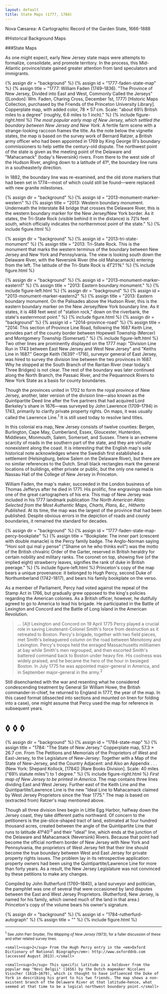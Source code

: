 ```yaml
---
layout: default
title: State Maps (1777, 1784)
---
```


<p class="type">Nova Cæsarea: A Cartographic Record of the Garden State, 1666-1888</p>

#Historical Background Maps

###State Maps

<p class="dropCap">
	As one might expect, early New Jersey state maps were attempts to formalize, consolidate, and promote territory. In the process, this Mid-Atlantic province/state gained greater attention from land speculators and immigrants.
</p>

{% assign dir = "background" %}
{% assign id = "1777-faden-state-map" %}
{% assign title = "1777: William Faden (1749–1836). &quot;The Province of New Jersey, Divided into East and West, Commonly Called the Jerseys&quot; ([London]: Wm. Faden, Charing Cross, December 1st, 1777) [Historic Maps Collection, purchased by the Friends of the Princeton University Library]. Copperplate map, with added color, 78 × 57 cm. Scale: &quot;about 69½ British miles to a degree&quot; (roughly, 6.6 miles to 1 inch)." %}
{% include figure-right.html %}
_The most popular early map of New Jersey, which settled the boundary between New Jersey and New York_. A fertile farm scene with a strange-looking raccoon frames the title. As the note below the vignette states, the map is based on the survey work of Bernard Ratzer, a British army officer who had been appointed in 1769 by King George III's boundary commissioners to help settle the century-old dispute. The northwest point of the state is given as the meeting point of the Delaware and "Mahacamack" (today's Neversink) rivers. From there to the west side of the Hudson River, angling down to a latitude of 41º, the boundary line runs in a southeasterly direction.

In 1882, the boundary line was re-examined, and the old stone markers that had been set in 1774—most of which could still be found—were replaced with new granite milestones.

{% assign dir = "background" %}
{% assign id = "2013-monument-marker-western" %}
{% assign title = "2013: Western boundary monument. Underneath the Interstate 84 bridge that crosses the Delaware River, this is the western boundary marker for the New Jersey/New York border. As it states, the Tri-State Rock (visible behind it in the distance) is 72¼ feet south, which officially indicates the northernmost point of the state." %}
{% include figure.html %}

{% assign dir = "background" %}
{% assign id = "2013-tri-state-monument" %}
{% assign title = "2013: Tri-State Rock. This is the monument that marks the western terminus of the boundary between New Jersey and New York and Pennsylvania. The view is looking south down the Delaware River, with the Neversink River (the old Mahacamack) entering from the left. The latitude of the Tri-State Rock is 41˚21'N." %}
{% include figure.html %}

{% assign dir = "background" %}
{% assign id = "2013-monument-marker-eastern1" %}
{% assign title = "2013: Eastern boundary monument." %}
{% include figure-left.html %}
{% assign dir = "background" %}
{% assign id = "2013-monument-marker-eastern2" %}
{% assign title = "2013: Eastern boundary monument. On the Palisades above the Hudson River, this is the eastern boundary marker on the New Jersey/New York boundary line. As it states, it is 488 feet west of "station rock," down on the riverbank, the state's easternmost point." %}
{% include figure.html %}
{% assign dir = "background" %}
{% assign id = "2014-province-road" %}
{% assign title = "2014: This section of Province Line Road, following the 1687 Keith Line, provides part of the county border between Hopewell Township (Mercer) and Montgomery Township (Somerset)." %}
{% include figure-left.html %}
Two other lines are prominently displayed on the 1777 map: "Division Line Run in 1743 between East New Jersey and West New Jersey" and "Keiths Line in 1687." George Keith (1639? –1716), surveyor general of East Jersey, was hired to survey the division line between the two provinces in 1687. Why he stopped at the South Branch of the Raritan River (near today's Three Bridges) is not clear. The rest of the boundary was later continued along the North Branch, the Passaic River, and the Pequannock Rivers to New York State as a basis for county boundaries.

Though the provinces united in 1702 to form the royal province of New Jersey, another, later version of the division line—also known as the Quintipartite Deed line after the five partners that had acquired Lord Berkeley's share in 1676—was surveyed by John Lawrence (1709–1794) in 1743, primarily to clarify private property rights. On maps, it was usually called the Lawrence Line.<sup>1</sup> It is still used today to resolve land titles.

In this colonial era map, New Jersey consists of twelve counties: Bergen, Burlington, Cape May, Cumberland, Essex, Gloucester, Hunterdon, Middlesex, Monmouth, Salem, Somerset, and Sussex. There is an extreme scarcity of roads in the southern part of the state, and they are virtually nonexistent along the coast. It is interesting that the English map's sole historical note acknowledges where the Swedish first established a settlement (Helsingburg, below Salem on the Delaware River), but there are no similar references to the Dutch. Small black rectangles mark the general locations of buildings, either private or public, but the only one named is Nassau Hall of the College of New Jersey in Princeton.

William Faden, the map's maker, succeeded in the London business of Thomas Jefferys after he died in 1771. His prolific, fine engravings made him one of the great cartographers of his era. This map of New Jersey was included in his 1777 landmark publication _The North American Atlas: Selected from the Most Authentic Maps, Charts, Plans, &c., Hitherto Published_. At its time, the map was the largest of the province that had been published. Despite obvious errors in the depiction of roads and county boundaries, it remained the standard for decades.

{% assign dir = "background" %}
{% assign id = "1777-faden-state-map-percy-bookplate" %}
{% assign title = "Bookplate: The inner part (crescent with double manacle) is the Percy family badge. The Anglo-Norman saying &quot;Honi soit qui mal y pense&quot; (&quot;Shame on he who thinks evil&quot;) was the motto of the British chivalric Order of the Garter, reserved in British heraldry for certain nobility and military ranks. The coronet on top, showing five (of the implied eight) strawberry leaves, signifies the rank of duke in British peerage." %}
{% include figure-left.html %}
Princeton's copy of the map bears a unique provenance: it belonged to Hugh Percy, second Duke of Northumberland (1742–1817), and bears his family bookplate on the verso.

As a member of Parliament, Percy had voted against the repeal of the Stamp Act in 1766, but gradually grew opposed to the king's policies regarding the American colonies. As a British officer, however, he dutifully agreed to go to America to lead his brigade. He participated in the Battle of Lexington and Concord and the Battle of Long Island in the American Revolution.

>... [A]t Lexington and Concord on 19 April 1775 Percy played a crucial role in saving Lieutenant-Colonel Smith's force from destruction as it retreated to Boston. Percy's brigade, together with two field pieces, met Smith's beleaguered column on the road between Menotomy and Lexington. Percy's troops held the enraged Massachusetts militiamen at bay while Smith's men regrouped, and then escorted Smith's battered command back to Boston under heavy fire. His coolness was widely praised, and he became the hero of the hour in besieged Boston. In July 1775 he was appointed major-general in America, and in September major-general in the army.<sup>2</sup>

Still disenchanted with the war and resenting what he considered condescending treatment by General Sir William Howe, the British commander-in-chief, he returned to England in 1777, the year of the map. In this cased format (dissected into sections and mounted on linen for folding into a case), one might assume that Percy used the map for reference in subsequent years.

<h1 class="fancy nobg">◊ ◊ ◊</h1>

{% assign dir = "background" %}
{% assign id = "1784-state-map" %}
{% assign title = "1784: &quot;The State of New Jersey.&quot; Copperplate map, 57.3 × 26.7 cm. From The Petitions and Memorials of the Proprietors of West and East-Jersey, to the Legislature of New-Jersey: Together with a Map of the State of New-Jersey, and the Country Adjacent: and Also an Appendix . . . (New York: Shepard Kollock, [1784]) [Rare Books Division]. Scale: 40 miles (&quot;69½ statute miles&quot;) to 1 degree." %}
{% include figure-right.html %}
_First map of New Jersey to be printed in America._ The map contains three lines dividing East and West Jersey. Further east of the Keith Line and the Quintipartite/Lawrence Line is the new "Ideal Line to Mahacamack claimed by West Jersey Proprietors since the Year 1775." The map is based on (extracted from) Ratzer's map mentioned above.

Though all three division lines begin in Little Egg Harbor, halfway down the Jersey coast, they take different paths northward. Of concern to the petitioners is the pie-slice-shaped tract of land, estimated at four hundred thousand acres, created between the angle of the Quintipartite Line that runs to latitude 41º40′<sup>3</sup> and their "ideal" line, which ends at the junction of the Delaware and Mahacamack (Neversink) Rivers. Because that point had become the official northern border of New Jersey with New York and Pennsylvania, the proprietors of West Jersey felt that their line should become the true boundary between West and East Jersey for private property rights issues. The problem lay in its retrospective application: property owners had been using the Quintipartite/Lawrence Line for more than forty years. As a result, the New Jersey Legislature was not convinced by these petitions to make any changes.

Compiled by John Rutherfurd (1760–1840), a land surveyor and politician, the pamphlet was one of several that were occasioned by land disputes between the East and West Jersey Proprietors. (Rutherford, New Jersey, is named for his family, which owned much of the land in that area.) Princeton's copy of the volume bears his owner's signature.

{% assign dir = "background" %}
{% assign id = "1784-rutherfurd-autograph" %}
{% assign title = "" %}
{% include figure.html %}

---
<div class="footnotes">
    <small><sup>1</sup> See John Parr Snyder, <em>The Mapping of New Jersey</em> (1973), for a fuller discussion of these and other related survey lines.</small>

    <small><sup>2</sup> From the Hugh Percy entry in the <em>Oxford Dictionary of National Biography</em>: http://www.oxforddnb.com (accessed August 2013).</small>

    <small><sup>3</sup> This specific latitude is a holdover from the popular map "Novi Belgii" (1656) by the Dutch mapmaker Nicolaes Visscher (1618–1679), which is thought to have influenced the Duke of York in describing his grant to his two friends. The map shows a non-existent branch of the Delaware River at that latitude—hence, what seemed at that time to be a logical northwest boundary point.</small>
</div>